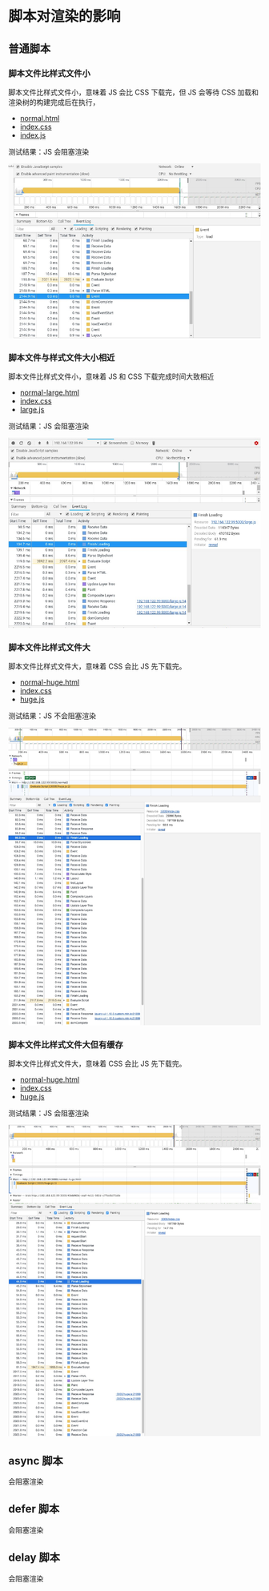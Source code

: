 # 脚本对渲染的影响

## 普通脚本

### 脚本文件比样式文件小

脚本文件比样式文件小，意味着 JS 会比 CSS 下载完，但 JS 会等待 CSS 加载和渲染树的构建完成后在执行，

- [normal.html](./normal.html)
- [index.css](./index.css)
- [index.js]('./index.js)

测试结果：JS 会阻塞渲染

![normal.jpg](./normal.jpg)

### 脚本文件与样式文件大小相近

脚本文件比样式文件小，意味着 JS 和 CSS 下载完成时间大致相近

- [normal-large.html](./normal-large.html)
- [index.css](./index.css)
- [large.js]('./large.js)

测试结果：JS 会阻塞渲染

![normal-large.jpg](./normal-large.jpg)

### 脚本文件比样式文件大

脚本文件比样式文件大，意味着 CSS 会比 JS 先下载完。

- [normal-huge.html](./normal-huge.html)
- [index.css](./index.css)
- [huge.js]('./huge.js)

测试结果：JS 不会阻塞渲染

![normal-huge.jpg](./normal-huge.jpg)

### 脚本文件比样式文件大但有缓存

脚本文件比样式文件大，意味着 CSS 会比 JS 先下载完。

- [normal-huge.html](./normal-huge.html)
- [index.css](./index.css)
- [huge.js]('./huge.js)

测试结果：JS 会阻塞渲染

![normal-huge.jpg](./normal-huge-cache.jpg)

## async 脚本

会阻塞渲染

## defer 脚本

会阻塞渲染

## delay 脚本

会阻塞渲染
